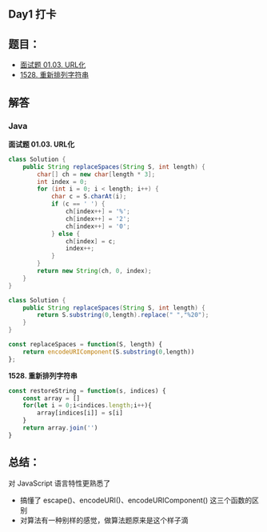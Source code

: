 ## Day1 打卡

## 题目：
* [面试题 01.03. URL化](https://leetcode-cn.com/problems/string-to-url-lcci/)
* [1528. 重新排列字符串](https://leetcode-cn.com/problems/shuffle-string/)

## 解答


### Java

**面试题 01.03. URL化**

```Java
class Solution {
    public String replaceSpaces(String S, int length) {    
        char[] ch = new char[length * 3];
        int index = 0;
        for (int i = 0; i < length; i++) {
            char c = S.charAt(i);
            if (c == ' ') {
                ch[index++] = '%';
                ch[index++] = '2';
                ch[index++] = '0';
            } else {
                ch[index] = c;
                index++;
            }
        }
        return new String(ch, 0, index);
    }
}
```
```Java
class Solution {
    public String replaceSpaces(String S, int length) {
        return S.substring(0,length).replace(" ","%20");
    }
}
```
```JavaScript
const replaceSpaces = function(S, length) {
    return encodeURIComponent(S.substring(0,length))
};
```


**1528. 重新排列字符串**
```JavaScript
const restoreString = function(s, indices) {
    const array = []
    for(let i = 0;i<indices.length;i++){
        array[indices[i]] = s[i]
    }
    return array.join('')
}
```


## 总结：

对 JavaScript 语言特性更熟悉了
* 搞懂了 escape()、encodeURI()、encodeURIComponent() 这三个函数的区别
* 对算法有一种别样的感觉，做算法题原来是这个样子滴

